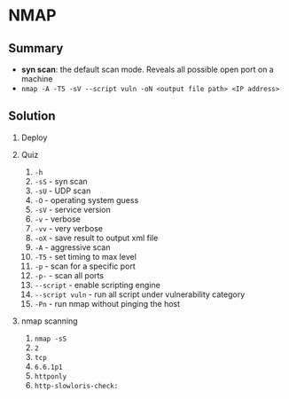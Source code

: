 # NMAP

## Summary

- **syn scan**: the default scan mode. Reveals all possible open port on a machine
- `nmap -A -T5 -sV --script vuln -oN <output file path> <IP address>`

## Solution

1. Deploy

2. Quiz

   1. `-h`
   2. `-sS` - syn scan
   3. `-sU` - UDP scan
   4. `-O` - operating system guess
   5. `-sV` - service version
   6. `-v` - verbose
   7. `-vv` - very verbose
   8. `-oX` - save result to output xml file
   9. `-A` - aggressive scan
   10. `-T5` - set timing to max level
   11. `-p` - scan for a specific port
   12. `-p-` - scan all ports
   13. `--script` - enable scripting engine
   14. `--script vuln` - run all script under vulnerability category
   15. `-Pn` - run nmap without pinging the host

3. nmap scanning

   1. `nmap -sS`
   2. `2`
   3. `tcp`
   4. `6.6.1p1`
   5. `httponly`
   6. `http-slowloris-check:`
